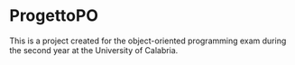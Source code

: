 # ProgettoPO

This is a project created for the object-oriented programming exam during the second year at the University of Calabria.
